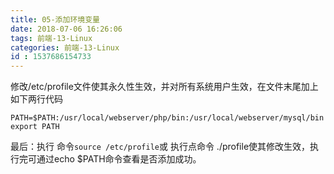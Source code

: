 ```yaml
---
title: 05-添加环境变量
date: 2018-07-06 16:26:06
tags: 前端-13-Linux
categories: 前端-13-Linux
id : 1537686154733
---
```

修改/etc/profile文件使其永久性生效，并对所有系统用户生效，在文件末尾加上如下两行代码

```
PATH=$PATH:/usr/local/webserver/php/bin:/usr/local/webserver/mysql/bin
export PATH
```
最后：执行 命令`source /etc/profile`或 执行点命令 ./profile使其修改生效，执行完可通过echo $PATH命令查看是否添加成功。